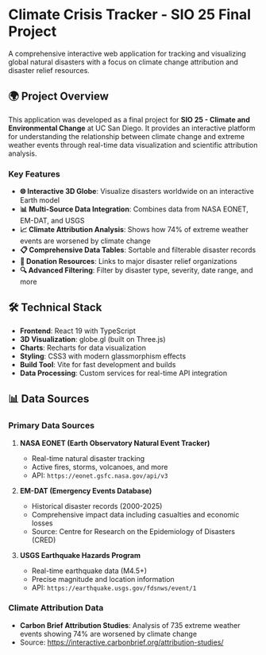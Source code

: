 # Climate Crisis Tracker - SIO 25 Final Project

A comprehensive interactive web application for tracking and visualizing global natural disasters with a focus on climate change attribution and disaster relief resources.

## 🌍 Project Overview

This application was developed as a final project for **SIO 25 - Climate and Environmental Change** at UC San Diego. It provides an interactive platform for understanding the relationship between climate change and extreme weather events through real-time data visualization and scientific attribution analysis.

### Key Features

- **🌐 Interactive 3D Globe**: Visualize disasters worldwide on an interactive Earth model
- **📊 Multi-Source Data Integration**: Combines data from NASA EONET, EM-DAT, and USGS
- **📈 Climate Attribution Analysis**: Shows how 74% of extreme weather events are worsened by climate change
- **📋 Comprehensive Data Tables**: Sortable and filterable disaster records
- **💝 Donation Resources**: Links to major disaster relief organizations
- **🔍 Advanced Filtering**: Filter by disaster type, severity, date range, and more

## 🛠 Technical Stack

- **Frontend**: React 19 with TypeScript
- **3D Visualization**: globe.gl (built on Three.js)
- **Charts**: Recharts for data visualization
- **Styling**: CSS3 with modern glassmorphism effects
- **Build Tool**: Vite for fast development and builds
- **Data Processing**: Custom services for real-time API integration

## 📊 Data Sources

### Primary Data Sources
1. **NASA EONET (Earth Observatory Natural Event Tracker)**
   - Real-time natural disaster tracking
   - Active fires, storms, volcanoes, and more
   - API: `https://eonet.gsfc.nasa.gov/api/v3`

2. **EM-DAT (Emergency Events Database)**
   - Historical disaster records (2000-2025)
   - Comprehensive impact data including casualties and economic losses
   - Source: Centre for Research on the Epidemiology of Disasters (CRED)

3. **USGS Earthquake Hazards Program**
   - Real-time earthquake data (M4.5+)
   - Precise magnitude and location information
   - API: `https://earthquake.usgs.gov/fdsnws/event/1`

### Climate Attribution Data
- **Carbon Brief Attribution Studies**: Analysis of 735 extreme weather events showing 74% are worsened by climate change
- Source: https://interactive.carbonbrief.org/attribution-studies/
